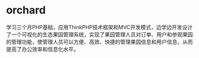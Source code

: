 # orchard

学习三个月PHP基础，应用ThinkPHP技术框架和MVC开发模式，边学边开发设计了一个可视化的生态果园管理系统，实现了果园管理人员对订单、用户和参观果园的管理功能，使管理人员可以方便、高效、快捷的管理果园信息和用户信息，从而提高了办公效率和信息化水平。
